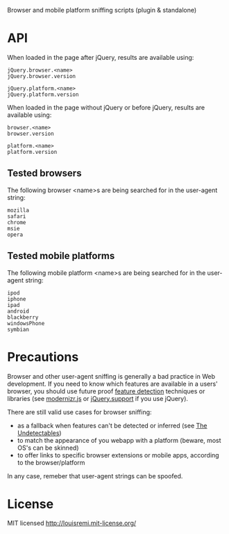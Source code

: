 Browser and mobile platform sniffing scripts (plugin & standalone)

API
===

When loaded in the page after jQuery, results are available using:

    jQuery.browser.<name>
    jQuery.browser.version
    
    jQuery.platform.<name>
    jQuery.platform.version

When loaded in the page without jQuery or before jQuery, results are available using:

    browser.<name>
    browser.version
    
    platform.<name>
    platform.version

Tested browsers
---------------

The following browser &lt;name&gt;s are being searched for in the user-agent string:

    mozilla
    safari
    chrome
    msie
    opera

Tested mobile platforms
-----------------------

The following mobile platform &lt;name&gt;s are being searched for in the user-agent string:

    ipod
    iphone
    ipad
    android
    blackberry
    windowsPhone
    symbian

Precautions
===========

Browser and other user-agent sniffing is generally a bad practice in Web development. 
If you need to know which features are available in a users' browser,
you should use future proof [feature detection](https://developer.mozilla.org/en/Web_development/Writing_forward-compatible_websites#Sniff_for_specific_features) techniques or libraries (see [modernizr.js](http://www.modernizr.com/) or [jQuery.support](http://api.jquery.com/jQuery.support/) if you use jQuery).

There are still valid use cases for browser sniffing:

- as a fallback when features can't be detected or inferred (see [The Undetectables](https://github.com/Modernizr/Modernizr/wiki/Undetectables))
- to match the appearance of you webapp with a platform (beware, most OS's can be skinned)
- to offer links to specific browser extensions or mobile apps, according to the browser/platform

In any case, remeber that user-agent strings can be spoofed.

License
=======

MIT licensed http://louisremi.mit-license.org/